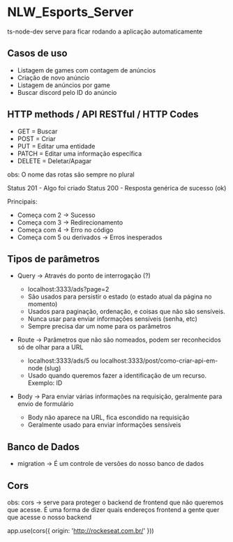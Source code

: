 # NLW_Esports_Server

ts-node-dev serve para ficar rodando a aplicação automaticamente

##

## Casos de uso

- Listagem de games com contagem de anúncios
- Criação de novo anúncio
- Listagem de anúncios por game
- Buscar discord pelo ID do anúncio

## HTTP methods / API RESTful / HTTP Codes

- GET = Buscar
- POST = Criar
- PUT = Editar uma entidade
- PATCH = Editar uma informação específica
- DELETE = Deletar/Apagar

obs: O nome das rotas são sempre no plural

Status 201 - Algo foi criado
Status 200 - Resposta genérica de sucesso (ok)

Principais: 

- Começa com 2 -> Sucesso
- Começa com 3 -> Redirecionamento
- Começa com 4 -> Erro no código
- Começa com 5 ou derivados -> Erros inesperados

## Tipos de parâmetros

* Query -> Através do ponto de interrogação (?)
    - localhost:3333/ads?page=2
    - São usados para persistir o estado (o estado atual da página no momento)
    - Usados para paginação, ordenação, e coisas que não são sensíveis.
    - Nunca usar para enviar informações sensíveis (senha, etc)
    - Sempre precisa dar um nome para os parâmetros

* Route -> Parâmetros que não são nomeados, podem ser reconhecidos só de olhar para a URL
    - localhost:3333/ads/5 ou localhost:3333/post/como-criar-api-em-node (slug)
    - Usado quando queremos fazer a identificação de um recurso. Exemplo: ID

* Body -> Para enviar várias informações na requisição, geralmente para envio de formulário
    - Body não aparece na URL, fica escondido na requisição
    - Geralmente usado para enviar informações sensíveis

## Banco de Dados

- migration -> É um controle de versões do nosso banco de dados

## Cors

obs: cors -> serve para proteger o backend de frontend que não queremos que acesse. 
É uma forma de dizer quais endereços frontend a gente quer que acesse o nosso backend

app.use(cors({
    origin: 'http://rockeseat.com.br/'
}))